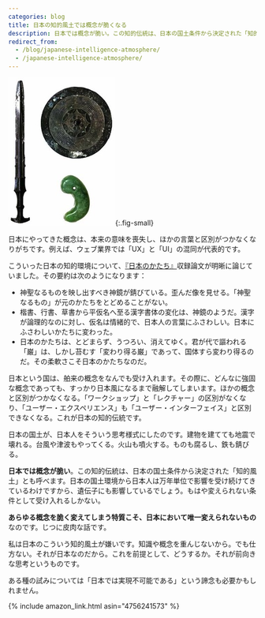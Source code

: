 ```yaml
---
categories: blog
title: 日本の知的風土では概念が脆くなる
description: 日本では概念が脆い。この知的伝統は、日本の国土条件から決定された「知的風土」とも呼べます。
redirect_from:
  - /blog/japanese-intelligence-atmosphere/
  - /japanese-intelligence-atmosphere/
---
```


![三種の神器](/images/blog/2013-09-29-japanese-intelligence-atmosphere/the-imperial-regalia-of-japan.jpg){:.fig-small}

日本にやってきた概念は、本来の意味を喪失し、ほかの言葉と区別がつかなくなりがちです。例えば、ウェブ業界では「UX」と「UI」の混同が代表的です。

こういった日本の知的環境について、[『日本のかたち』](https://www.amazon.co.jp/dp/4756241573?tag=hidetoi-22&camp=1027&creative=7407&linkCode=as4&creativeASIN=4756241573&adid=0WD3V6YKJTG6Y2MAKQY6&)収録論文が明晰に論じていました。その要約は次のようになります：

- 神聖なるものを映し出すべき神鏡が錆びている。歪んだ像を見せる。「神聖なるもの」が元のかたちをとどめることがない。
- 楷書、行書、草書から平仮名へ至る漢字書体の変化は、神鏡のようだ。漢字が論理的なのに対し、仮名は情緒的で、日本人の言葉にふさわしい。日本にふさわしいかたちに変わった。
- 日本のかたちは、とどまらず、うつろい、消えてゆく。君が代で謳われる「巌」は、しかし苔むす「変わり得る巌」であって、国体すら変わり得るのだ。その柔軟さこそ日本のかたちなのだ。

日本という国は、舶来の概念をなんでも受け入れます。その際に、どんなに強固な概念であっても、すっかり日本風になるまで融解してしまいます。ほかの概念と区別がつかなくなる。「ワークショップ」と「レクチャー」の区別がなくなり、「ユーザー・エクスペリエンス」も「ユーザー・インターフェイス」と区別できなくなる。これが日本の知的伝統です。

日本の国土が、日本人をそういう思考様式にしたのです。建物を建てても地震で壊れる。台風や津波もやってくる。火山も噴火する。ものも腐るし、鉄も錆びる。

**日本では概念が脆い**。この知的伝統は、日本の国土条件から決定された「知的風土」とも呼べます。日本の国土環境から日本人は万年単位で影響を受け続けてきているわけですから、遺伝子にも影響しているでしょう。もはや変えられない条件として受け入れるしかない。

**あらゆる概念を脆く変えてしまう特質こそ、日本において唯一変えられないもの**なのです。じつに皮肉な話です。

私は日本のこういう知的風土が嫌いです。知識や概念を重んじないから。でも仕方ない。それが日本なのだから。これを前提として、どうするか。それが前向きな思考というものです。

ある種の試みについては「日本では実現不可能である」という諦念も必要かもしれません。

{% include amazon_link.html asin="4756241573" %}
